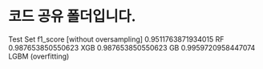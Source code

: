 코드 공유 폴더입니다.
=====================
Test Set f1_score [without oversampling]
0.9511763871934015 RF
0.987653850550623 XGB
0.987653850550623 GB
0.9959720958447074 LGBM (overfitting)
